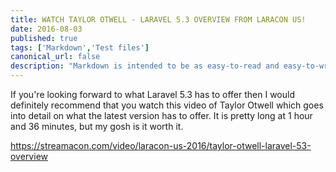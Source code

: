 ```yaml
---
title: WATCH TAYLOR OTWELL - LARAVEL 5.3 OVERVIEW FROM LARACON US!
date: 2016-08-03
published: true
tags: ['Markdown','Test files']
canonical_url: false
description: "Markdown is intended to be as easy-to-read and easy-to-write as is feasible. Readability, however, is emphasized above all else. A Markdown-formatted document should be publishable as-is, as plain text, without looking like it's been marked up with tags or formatting instructions."
---
```

If you're looking forward to what Laravel 5.3 has to offer then I would definitely recommend that you watch this video of Taylor Otwell which goes into detail on what the latest version has to offer. It is pretty long at 1 hour and 36 minutes, but my gosh is it worth it.

https://streamacon.com/video/laracon-us-2016/taylor-otwell-laravel-53-overview
